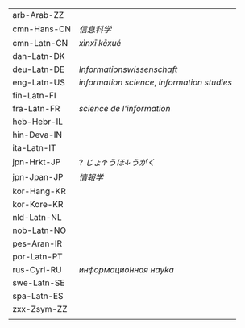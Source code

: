 | | |
|-|-|
| arb-Arab-ZZ |  |
| cmn-Hans-CN | _信息科学_ |
| cmn-Latn-CN | _xìnxī kēxué_ |
| dan-Latn-DK |  |
| deu-Latn-DE | _Informationswissenschaft_ |
| eng-Latn-US | _information science_, _information studies_ |
| fin-Latn-FI |  |
| fra-Latn-FR | _science de l'information_ |
| heb-Hebr-IL |  |
| hin-Deva-IN |  |
| ita-Latn-IT |  |
| jpn-Hrkt-JP | ? _じょ↑うほ↓うがく_ |
| jpn-Jpan-JP | _情報学_ |
| kor-Hang-KR |  |
| kor-Kore-KR |  |
| nld-Latn-NL |  |
| nob-Latn-NO |  |
| pes-Aran-IR |  |
| por-Latn-PT |  |
| rus-Cyrl-RU | _информацио́нная нау́ка_ |
| swe-Latn-SE |  |
| spa-Latn-ES |  |
| zxx-Zsym-ZZ |  |
|  |  |
